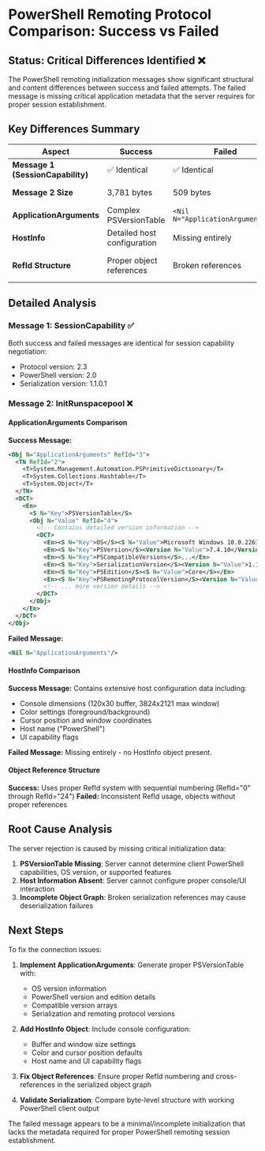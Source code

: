 # PowerShell Remoting Protocol Comparison: Success vs Failed

## Status: Critical Differences Identified ❌

The PowerShell remoting initialization messages show significant structural and content differences between success and failed attempts. The failed message is missing critical application metadata that the server requires for proper session establishment.

## Key Differences Summary

| Aspect | Success | Failed | Impact |
|--------|---------|--------|--------|
| **Message 1 (SessionCapability)** | ✅ Identical | ✅ Identical | No issue |
| **Message 2 Size** | 3,781 bytes | 509 bytes | 🔴 87% smaller |
| **ApplicationArguments** | Complex PSVersionTable | `<Nil N="ApplicationArguments"/>` | 🔴 Missing metadata |
| **HostInfo** | Detailed host configuration | Missing entirely | 🔴 No host info |
| **RefId Structure** | Proper object references | Broken references | 🔴 Serialization issues |

## Detailed Analysis

### Message 1: SessionCapability ✅
Both success and failed messages are identical for session capability negotiation:
- Protocol version: 2.3
- PowerShell version: 2.0  
- Serialization version: 1.1.0.1

### Message 2: InitRunspacepool ❌

#### ApplicationArguments Comparison

**Success Message:**
```xml
<Obj N="ApplicationArguments" RefId="3">
  <TN RefId="2">
    <T>System.Management.Automation.PSPrimitiveDictionary</T>
    <T>System.Collections.Hashtable</T>
    <T>System.Object</T>
  </TN>
  <DCT>
    <En>
      <S N="Key">PSVersionTable</S>
      <Obj N="Value" RefId="4">
        <!-- Contains detailed version information -->
        <DCT>
          <En><S N="Key">OS</S><S N="Value">Microsoft Windows 10.0.22631</S></En>
          <En><S N="Key">PSVersion</S><Version N="Value">7.4.10</Version></En>
          <En><S N="Key">PSCompatibleVersions</S>...</En>
          <En><S N="Key">SerializationVersion</S><Version N="Value">1.1.0.1</Version></En>
          <En><S N="Key">PSEdition</S><S N="Value">Core</S></En>
          <En><S N="Key">PSRemotingProtocolVersion</S><Version N="Value">2.3</Version></En>
          <!-- ... more version details -->
        </DCT>
      </Obj>
    </En>
  </DCT>
</Obj>
```

**Failed Message:**
```xml
<Nil N="ApplicationArguments"/>
```

#### HostInfo Comparison

**Success Message:** Contains extensive host configuration data including:
- Console dimensions (120x30 buffer, 3824x2121 max window)
- Color settings (foreground/background)
- Cursor position and window coordinates
- Host name ("PowerShell")
- UI capability flags

**Failed Message:** Missing entirely - no HostInfo object present.

#### Object Reference Structure

**Success:** Uses proper RefId system with sequential numbering (RefId="0" through RefId="24")
**Failed:** Inconsistent RefId usage, objects without proper references

## Root Cause Analysis

The server rejection is caused by missing critical initialization data:

1. **PSVersionTable Missing**: Server cannot determine client PowerShell capabilities, OS version, or supported features
2. **Host Information Absent**: Server cannot configure proper console/UI interaction
3. **Incomplete Object Graph**: Broken serialization references may cause deserialization failures

## Next Steps

To fix the connection issues:

1. **Implement ApplicationArguments**: Generate proper PSVersionTable with:
   - OS version information
   - PowerShell version and edition details  
   - Compatible version arrays
   - Serialization and remoting protocol versions

2. **Add HostInfo Object**: Include console configuration:
   - Buffer and window size settings
   - Color and cursor position defaults
   - Host name and UI capability flags

3. **Fix Object References**: Ensure proper RefId numbering and cross-references in the serialized object graph

4. **Validate Serialization**: Compare byte-level structure with working PowerShell client output

The failed message appears to be a minimal/incomplete initialization that lacks the metadata required for proper PowerShell remoting session establishment.